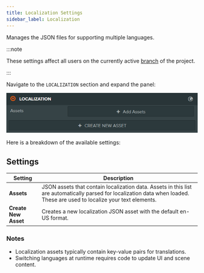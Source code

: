 ```yaml
---
title: Localization Settings
sidebar_label: Localization
---
```


Manages the JSON files for supporting multiple languages.

:::note

These settings affect all users on the currently active [branch](../../version-control/branches.md) of the project.

:::

Navigate to the `LOCALIZATION` section and expand the panel:

![Localization Settings](/img/user-manual/editor/interface/settings/localization.webp)

Here is a breakdown of the available settings:

## Settings

| Setting | Description |
| --- | --- |
| **Assets** | JSON assets that contain localization data. Assets in this list are automatically parsed for localization data when loaded. These are used to localize your text elements. |
| **Create New Asset** | Creates a new localization JSON asset with the default en-US format. |

### Notes

- Localization assets typically contain key-value pairs for translations.
- Switching languages at runtime requires code to update UI and scene content.
